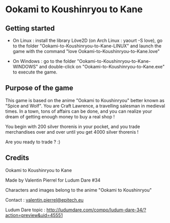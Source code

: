 # Ookami to Koushinryou to Kane

## Getting started
* On Linux : install the library Löve2D (on Arch Linux : yaourt -S love), go to the folder "Ookami-to-Koushinryou-to-Kane-LINUX" and launch the game with the command "love Ookami-to-Koushinryou-to-Kane.love"

* On Windows : go to the folder "Ookami-to-Koushinryou-to-Kane-WINDOWS" and double-click on "Ookami-to-Koushinryou-to-Kane.exe" to execute the game.

## Purpose of the game
This game is based on the anime "Ookami to Koushinryou" better known as "Spice and Wolf".
You are Craft Lawrence, a travelling salesman in medieval times. In a town, tons of affairs can be done, and you can realize your dream of getting enough money to buy a real shop !

You begin with 200 silver thorenis in your pocket, and you trade merchandises over and over until you get 4000 silver thorenis !

Are you ready to trade ? :)

## Credits

Ookami to Koushinryou to Kane

Made by Valentin Pierrel for Ludum Dare #34

Characters and images belong to the anime "Ookami to Koushinryou"

Contact : valentin.pierrel@epitech.eu

Ludum Dare topic : http://ludumdare.com/compo/ludum-dare-34/?action=preview&uid=45551
